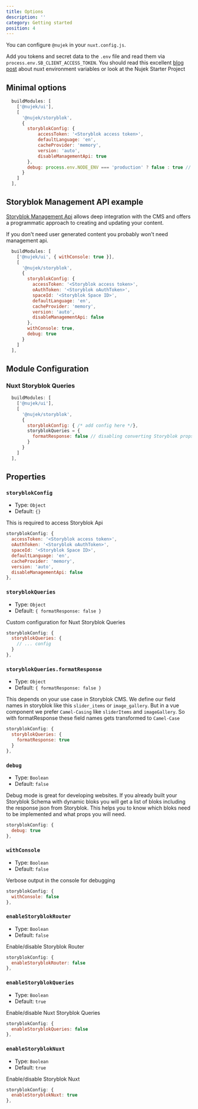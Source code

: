 ```yaml
---
title: Options
description: ''
category: Getting started
position: 4
---
```


You can configure `@nujek` in your `nuxt.config.js`. 

<alert>
Add you tokens and secret data to the <code>.env</code> file and read them via <code>process.env.SB_CLIENT_ACCESS_TOKEN</code>. You should read this excellent <a href="https://nuxtjs.org/blog/moving-from-nuxtjs-dotenv-to-runtime-config" target="_blank">blog post</a> about nuxt environment variables or look at the  <nuxt-link to="/examples/starter-project">Nujek Starter Project</nuxt-link>
</alert>


## Minimal options

```js
  buildModules: [
    ['@nujek/ui'],
    [
      '@nujek/storyblok',
      { 
        storyblokConfig: {
            accessToken: '<Storyblok access token>',
            defaultLanguage: 'en',
            cacheProvider: 'memory',
            version: 'auto',
            disableManagementApi: true
        }, 
        debug: process.env.NODE_ENV === 'production' ? false : true // Enabling debug mode in development is recommended!
      }
    ]
  ],
```

## Storyblok Management API example

[Storyblok Management Api](https://www.storyblok.com/docs/api/management) allows deep integration with the CMS and offers a programmatic approach to creating and updating your content.


<alert>
If you don't need user generated content you probably won't need management api.  
</alert>

```js
  buildModules: [
    ['@nujek/ui', { withConsole: true }],
    [
      '@nujek/storyblok',
      { 
        storyblokConfig: {
          accessToken: '<Storyblok access token>',
          oAuthToken: '<Storyblok oAuthToken>',
          spaceId: '<Storyblok Space ID>',
          defaultLanguage: 'en',
          cacheProvider: 'memory',
          version: 'auto',
          disableManagementApi: false
        }, 
        withConsole: true, 
        debug: true 
      }
    ]
  ],
```

## Module Configuration

### Nuxt Storyblok Queries

```js
  buildModules: [
    ['@nujek/ui'],
    [
      '@nujek/storyblok',
      { 
        storyblokConfig: { /* add config here */}, 
        storyblokQueries = {
          formatResponse: false // disabling converting Storyblok props to camelCase
        }
      }
    ]
  ],
```


## Properties

### `storyblokConfig`

* Type: `Object`
* Default: `{}`

This is required to access Storyblok Api

```js
storyblokConfig: {
  accessToken: '<Storyblok access token>',
  oAuthToken: '<Storyblok oAuthToken>',
  spaceId: '<Storyblok Space ID>',
  defaultLanguage: 'en',
  cacheProvider: 'memory',
  version: 'auto',
  disableManagementApi: false
}, 
```


### `storyblokQueries`

* Type: `Object`
* Default: `{ formatResponse: false }`

Custom configuration for <nuxt-link to="/nujek-storyblok/packages#nujeknuxt-storyblok-queries">Nuxt Storyblok Queries</nuxt-link>

```js
storyblokConfig: {
  storyblokQueries: {
    // ... config
  }
}, 
```


### `storyblokQueries.formatResponse`

* Type: `Object`
* Default: `{ formatResponse: false }`

This depends on your use case in Storyblok CMS. We define our field names in storyblok like this `slider_items` 
or `image_gallery`. But in a vue component we prefer `Camel-Casing` like `sliderItems` and `imageGallery`.
So with formatResponse these field names gets transformed to `Camel-Case`

```js
storyblokConfig: {
  storyblokQueries: {
    formatResponse: true
  }
}, 
```


### `debug`

* Type: `Boolean`
* Default: `false`

Debug mode is great for developing websites. If you already built your Storyblok Schema with dynamic bloks you will get a list of bloks including the response json from Storyblok. This helps you to know which bloks need to be implemented and what props you will need.

```js
storyblokConfig: {
  debug: true
}, 
```

### `withConsole`

* Type: `Boolean`
* Default: `false`

Verbose output in the console for debugging

```js
storyblokConfig: {
  withConsole: false
}, 
```

### `enableStoryblokRouter`

* Type: `Boolean`
* Default: `false`

Enable/disable <nuxt-link to="/nujek-storyblok/packages#wearewondrousnuxt-storyblok-router">Storyblok Router</nuxt-link>

```js
storyblokConfig: {
  enableStoryblokRouter: false
}, 
```


### `enableStoryblokQueries`

* Type: `Boolean`
* Default: `true`

Enable/disable <nuxt-link to="/nujek-storyblok/packages#nujeknuxt-storyblok-queries">Nuxt Storyblok Queries</nuxt-link>

```js
storyblokConfig: {
  enableStoryblokQueries: false
}, 
```


### `enableStoryblokNuxt`

* Type: `Boolean`
* Default: `true`

Enable/disable <nuxt-link to="/nujek-storyblok/packages#storyblok-nuxt">Storyblok Nuxt</nuxt-link>

```js
storyblokConfig: {
  enableStoryblokNuxt: true
}, 
```